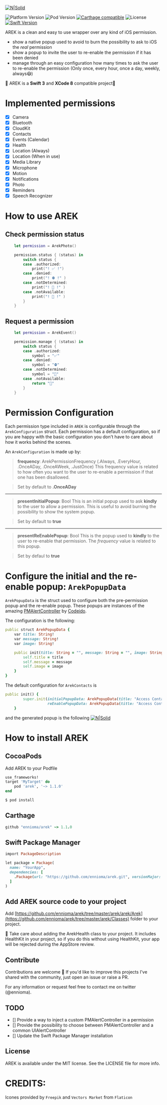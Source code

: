 [![N|Solid](https://github.com/ennioma/arek/blob/master/arek/Assets/arek.png?raw=true)](https://github.com/ennioma/arek/blob/master/arek/Assets/arek.png?raw=true)

![Platform Version](https://cocoapod-badges.herokuapp.com/p/arek/badge.png)
![Pod Version](https://cocoapod-badges.herokuapp.com/v/arek/0.0.6/badge.png)
[![Carthage compatible](https://img.shields.io/badge/Carthage-compatible-4BC51D.svg?style=flat)](https://github.com/Carthage/Carthage)
![License](https://cocoapod-badges.herokuapp.com/l/arek/badge.png)
[![Swift Version](https://img.shields.io/badge/Swift-3.0.x-orange.svg)]()

AREK is a clean and easy to use wrapper over any kind of iOS permission.

* show a native popup used to avoid to burn the possibility to ask to iOS the *real* permission
* show a popup to invite the user to re-enable the permission if it has been denied
* manage through an easy configuration how many times to ask the user to re-enable the permission (Only once, every hour, once a day, weekly, always😷)

🚨 AREK is a **Swift 3** and **XCode 8** compatible project🚨

# Implemented permissions
- [x] Camera
- [x] Bluetooth
- [x] CloudKit
- [x] Contacts
- [x] Events (Calendar)
- [x] Health
- [x] Location (Always)
- [x] Location (When in use)
- [x] Media Library
- [x] Microphone
- [x] Motion
- [x] Notifications
- [x] Photo
- [x] Reminders
- [x] Speech Recognizer

# How to use AREK
## Check permission status
```swift
    let permission = ArekPhoto()

    permission.status { (status) in
        switch status {
        case .authorized:
            print("! ✅ !")
        case .denied:
            print("! ⛔️ !" )
        case .notDetermined:
            print("! 🤔 !" )
        case .notAvailable:
            print("! 🚫 !" )
        }
    }
```
## Request a permission
```swift
    let permission = ArekEvent()

    permission.manage { (status) in
        switch status {
        case .authorized:
            symbol = "✅"
        case .denied:
            symbol = "⛔️"
        case .notDetermined:
            symbol = "🤔"
        case .notAvailable:
            return "🚫"
        }
    }        
```

# Permission Configuration
Each permission type included in `AREK` is configurable through the `ArekConfiguration` struct. Each permission has a default configuration, so if you are happy with the basic configuration you don't have to care about how it works behind the scenes.

An `ArekConfiguration` is made up by:

> **frequency**: ArekPermissionFrequency (.Always, .EveryHour, .OnceADay, .OnceAWeek, .JustOnce)
This frequency value is related to how often you want to the user to re-enable a permission if that one has been disallowed.

> Set by default to **.OnceADay**

----------

>**presentInitialPopup**: Bool
This is an initial popup used to ask **kindly** to the user to allow a permission. This is useful to avoid burning the possibility to show the system popup.

>Set by default to **true**

----------
>**presentReEnablePopup**: Bool
This is the popup used to **kindly** to the user to re-enable that permission. The *frequency* value is related to this popup.

>Set by defaul to **true**

# Configure the initial and the re-enable popup: `ArekPopupData`
`ArekPopupData` is the struct used to configure both the pre-permission popup and the re-enable popup. These popups are instances of the amazing [PMAlertController](https://github.com/Codeido/PMAlertController) by [Codeido](http://www.codeido.com/).

The configuration is the following:
```ruby
public struct ArekPopupData {
    var title: String!
    var message: String!
    var image: String!

    public init(title: String = "", message: String = "", image: String = "") {
        self.title = title
        self.message = message
        self.image = image
    }
}
```

The default configuration for `ArekContacts` is
```ruby
public init() {
        super.init(initialPopupData: ArekPopupData(title: "Access Contacts", message: "\(Bundle.main.infoDictionary![kCFBundleNameKey as String] as! String) needs to access Contacs, do you want to proceed?", image: "arek_contacts_image"),
                   reEnablePopupData: ArekPopupData(title: "Access Contacts", message: "Please re-enable the access to the Contacts", image: "arek_contacts_image"))
    }
```
and the generated popup is the following
[![N|Solid](https://github.com/ennioma/arek/blob/master/arek/Assets/arek_contacts.png?raw=true)](https://github.com/ennioma/arek/blob/master/arek/Assets/arek_contacts.png?raw=true)

# How to install AREK
## CocoaPods
Add AREK to your Podfile

```ruby
use_frameworks!
target 'MyTarget' do
    pod 'arek', '~> 1.1.0'
end
```

```bash
$ pod install
```

## Carthage
```ruby
github "ennioma/arek" ~> 1.1.0
```

## Swift Package Manager
```ruby
import PackageDescription

let package = Package(
  name: "YourApp",
  dependencies: [
    .Package(url: "https://github.com/ennioma/arek.git", versionMajor: 1, minor: 0)
  ]
)
```

## Add AREK source code to your project
Add [https://github.com/ennioma/arek/tree/master/arek/arek/Arek](https://github.com/ennioma/arek/tree/master/arek/Classes) folder to your project.

🙏 Take care about adding the ArekHealth class to your project. It includes HealthKit in your project, so if you do this without using HealthKit, your app will be rejected during the AppStore review.

## Contribute
Contributions are welcome 🙌  If you'd like to improve this projects I've shared with the community, just open an issue or raise a PR.

For any information or request feel free to contact me on twitter (@ennioma).

## TODO
- [] Provide a way to inject a custom PMAlertController in a permission
- [] Provide the possibility to choose between PMAlertController and a common UIAlertController
- [] Update the Swift Package Manager installation

## License
AREK is available under the MIT license. See the LICENSE file for more info.

# CREDITS:
Icones provided by `Freepik` and `Vectors Market` from `Flaticon`
